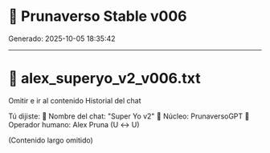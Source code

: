 # 🧠 Prunaverso Stable v006

Generado: 2025-10-05 18:35:42

---


# 🧩 alex_superyo_v2_v006.txt

Omitir e ir al contenido
Historial del chat

Tú dijiste:
📌 Nombre del chat: "Super Yo v2"
🧠 Núcleo: PrunaversoGPT
👤 Operador humano: Alex Pruna (U ↔ U)

(Contenido largo omitido)